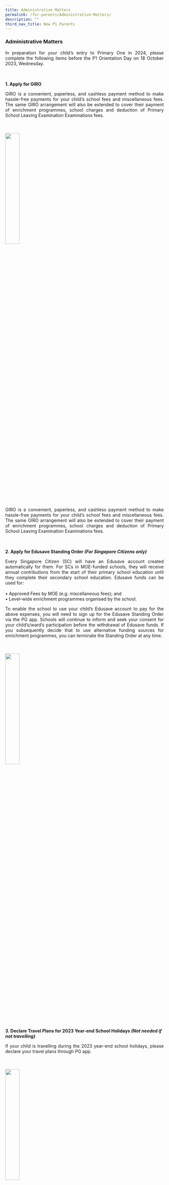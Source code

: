 ```yaml
---
title: Administrative Matters
permalink: /for-parents/Administrative-Matters/
description: ""
third_nav_title: New P1 Parents
---
```

<h3>Administrative Matters</h3>

<p style="text-align:justify">In preparation for your child’s entry to Primary One in 2024, please complete the following items before the P1 Orientation Day on 18 October 2023, Wednesday.</p>
<br><br>
<b>1.  Apply for GIRO</b>

<p style="text-align:justify">GIRO is a convenient, paperless, and cashless payment method to make hassle-free payments for your child’s school fees and miscellaneous fees. The same GIRO arrangement will also be extended to cover their payment of enrichment programmes, school charges and deduction of Primary School Leaving Examination Examinations fees.</p>
<br><br>
<img style="width:30%" src="/images/giro%20picture.png"><br>
<p style="text-align:justify">GIRO is a convenient, paperless, and cashless payment method to make hassle-free payments for your child’s school fees and miscellaneous fees. The same GIRO arrangement will also be extended to cover their payment of enrichment programmes, school charges and deduction of Primary School Leaving Examination Examinations fees.</p>
<br><br>
<b>2.  Apply for Edusave Standing Order <em>(For Singapore Citizens only)</em></b>
<p style="text-align:justify">Every Singapore Citizen (SC) will have an Edusave account created automatically for them.
For SCs in MOE-funded schools, they will receive annual contributions from the start of their primary school education until they complete their secondary school education. 
Edusave funds can be used for:<br><br> •	Approved Fees by MOE (e.g. miscellaneous fees); and<br>•	Level–wide enrichment programmes organised by the school.</p>

<p style="text-align:justify">To enable the school to use your child’s Edusave account to pay for the above expenses, you will need to sign up for the Edusave Standing Order via the PG app. Schools will continue to inform and seek your consent for your child’s/ward’s participation before the withdrawal of Edusave funds. If you subsequently decide that to use alternative funding sources for enrichment programmes, you can terminate the Standing Order at any time.</p>
<br><br>
<img style="width:30%" src="/images/edusave%20standing%20order.png"><br><br>
<b>3.  Declare Travel Plans for 2023 Year-end School Holidays <em>(Not needed if not travelling)</em></b>
<p style="text-align:justify">If your child is travelling during the 2023 year-end school holidays, please declare your travel plans through PG app.</p>
<br><br>
<img style="width:30%" src="/images/declare%20travel%20plans.png"><br><br>
<b>4.  Apply for 2024 MOE Financial Assistance Scheme (FAS)</b> – <span style="background-color: #FFFF00">To be updated!</span><br><br>
<div style="background: ghostwhite; font-size: 20px; text-align:justify; padding: 35px; border: 1px solid lightgray; margin: 2px;">Please do <b><u>NOT</u></b> purchase any textbook or school attire before you are notified through the school official letter of the outcome of your FAS application as there is <b><u>strictly no refund.</u></b></div>
<p style="text-align:justify">Below is the Eligibility Criteria and Subsidy information for 2023 FAS. We will inform you via PG once the application for 2024 FAS is opened and if there are any revisions.</p>
<img style="width:100%" src="/images/2023%20income%20and%20fas%20subsidies%20.png"><br><br>
<p>Please refer to <a href="https://www.moe.gov.sg/financial-matters/financial-assistance" target="_blank" rel="noopener noreferrer">https://www.moe.gov.sg/financial-matters/financial-assistance</a> for more information regarding MOE FAS.
<br><br>
<b>5.  Provide Additional Information for Form Teachers</b> <br>
</p><p style="text-align:justify">Please help your child’s Form Teacher to have a better understanding of your child by providing additional information abokut your child via this <a href="https://go.gov.sg/cps-pupilprofile" target="_blank" rel="noopener noreferrer">link.</a></p>
<br><br>
<b>6.  Purchase School Books and Uniform</b> <br>
<p style="text-align:justify">Our Bookshop and Uniform vendors are Pacific Bookstores and Bibi&amp;Baba respectively. The default mode of sales is through their online sales channels listed below. They will also be operating in our school during the P1 Orientation on 18 October 2023 from <u>11 am to 3 pm</u> and on selected days during the year-end school holidays .<br><br><b>Bookshop: </b><a href="https://www.pacificbookstores.com" target="_blank" rel="noopener no referrer">https://www.pacificbookstores.com</a><br>
<b>Uniform Vendor: </b> <a href="https://www.schooluniforms.sg/concord-primary-school" target="_blank" rel="noopener no referrer">https://www.schooluniforms.sg/concord-primary-school</a><br></p>
<b>7.  Apply for School Bus Services</b><br>
<p style="text-align:justify">Below is the Eligibility Criteria and Subsidy information for 2023 FAS. We will inform you via PG once the application for 2024 FAS is opened and if there are any revisions.</p>Our school bus service provider is DKJ School Bus Services. Please use the link below to express your interest and they will contact you for more details.<br><br><b>School Bus Vendor: </b> <a href="https://forms.gle/mAakGAAHrt2mt7cY8" target="_blank" rel="noopener no referrer">https://forms.gle/mAakGAAHrt2mt7cY8</a><br><br>
<a href="https://docs.google.com/forms/d/e/1FAIpQLSfnlNvib4gd4HPs3uEKe7_WAjqfnH3APerZtPV5nh4-jdre0g/viewform" target="_blank" rel="noopener no referrer"><img style="width:40%" src="/images/school%20bus%20vendor%20qr%20code.png"></a><br>
<style type="text/css">
.tg  {border-collapse:collapse;border-spacing:0;margin:0px auto;}
.tg td{font-family:Arial, sans-serif;font-size:14px;
  overflow:hidden;padding:10px 5px;word-break:normal;}
.tg th{font-family:Arial, sans-serif;font-size:14px;
  font-weight:normal;overflow:hidden;padding:10px 5px;word-break:normal;}
.tg .tg-yhj3{background-color:#FFF;color:#0C463A;text-align:left;vertical-align:middle}
.tg .tg-ppzb{background-color:#FFF;color:#FD6500;text-align:center;vertical-align:top}
.tg .tg-jpkv{background-color:#FFF;color:#0C463A;text-align:center;vertical-align:top}
</style>
<table class="tg" style="undefined;table-layout: fixed; width: 660px">
<colgroup>
<col style="width: 217px">
</colgroup>
<tbody>
  <tr>
    <td class="tg-yhj3"> <a href="/files/2-Annexes-to-Letter-to-Parents.pdf"><span style="text-decoration:none;color:#FD6500">PG letter to onboard parents </span></a><br><br><a href="/files/01 Invitation to Parent Gateway.pdf" target="_blank" rel="noopener noreferrer"><span style="text-decoration:none;color:#FD6500">Invitation to Parents Gateway</span></a><br><br><a href="/files/FAQs for Parents April 2022.pdf" target="_blank" rel="noopener noreferrer"><span style="text-decoration:none;color:#FD6500">Frequently Asked Questions For Parents</span></a><br><br><a href="/files/PG Mobile App User Guide April 2022.pdf" target="_blank" rel="noopener noreferrer"><span style="text-decoration:none;color:#FD6500">PG Mobile AppUser Guide</span></a></td>
</tr>
</tbody>
</table>

<p></p><p></p><p style="text-align:justify">All future announcements from the school will be made via Parents Gateway.
<br><br>
<b>2.  Provide Additional Information for Form Teachers</b>

</p><p style="text-align:justify">Please help your child’s Form Teacher to have a better understanding of your child by providing additional information about your child via this <a href="https://go.gov.sg/cps-pupilprofile" target="_blank" rel="noopener noreferrer">link</a>.
<br><br>
<b>3. Apply for GIRO</b>

</p><p style="text-align:justify">GIRO is a convenient, paperless, and cashless payment method to make hassle-free payments for your child’s school fees and standard miscellaneous fees.

</p><p style="text-align:justify">Parents/guardians will be able to apply for GIRO online for payment of school fees and charges from&nbsp;<b>5 Dec 2022</b>.&nbsp; The link will be available through Parents Gateway (PG) app. Parents will have up till 15 January 2023 to sign up for GIRO for the first deduction in Feb 2023.

</p><p style="text-align:justify">This new digital service is available to account holders from BOC, DBS/POSB, MAY, OCBC, SCB, HSBC and UOB for a start.  
  
<br><br>
<b>4.  Apply for EDUSAVE Account Standing Order <em>(For Singapore Citizens only)</em></b>

</p><p style="text-align:justify">The Edusave account is automatically opened by MOE for all Singaporean children studying at primary or secondary level in MOE-funded schools to receive annual Edusave contributions from the Government. Parents do&nbsp;<u>not</u>&nbsp;need to match the contributions.

</p><p>The Edusave funds can be used for:

</p><ul> 
<li>2nd-tier miscellaneous fees; and</li>
<li>Level–wide enrichment programmes organised by the school</li>
</ul>

<p style="text-align:justify">We strongly encourage you to sign up to reduce the out-of-pocket educational expenses for your child/ward. Schools will continue to inform and seek your consent for your child’s/ward’s participation before the withdrawal of Edusave funds. If you subsequently decide that you do not want to use your child’s/ward’s Edusave account to co-pay for enrichment programmes, you can terminate the standing order at any time.

Please sign up for the Standing Order&nbsp;<a href="https://form.gov.sg/#!/5be24a1bb3f842000fdc4e59" target="_blank" rel="noopener noreferrer">here.</a> Singpass login will be required.
<br><br>
<b>5.  Apply for 2023 MOE Financial Assistance Scheme (FAS)</b>
<img style="width:100%" src="/images/MOE Financial Assistance Scheme 2023.jpeg"><br>
<img style="width:80%" src="/images/current and revised income eligibility tiers.jpeg"><br>

Please refer to&nbsp;<a href="https://www.moe.gov.sg/financial-matters/financial-assistance" target="_blank" rel="noopener noreferrer"> https://www.moe.gov.sg/financial-matters/financial-assistance</a>&nbsp;for more information regarding MOE FAS and the Financial Assistance Eligibility Checker.&nbsp;If you intend to apply for FAS for your child/ward,

</p><ol>
<li type="i">Please do&nbsp;<b><u>NOT</u></b>&nbsp;purchase any textbook or school attire before you are notified through the school official&nbsp; &nbsp;letter of the outcome of your FAS application as there is&nbsp;<u><b>strictly no refund.</b></u>
</li>

<li type="i">Apply for FAS <a href="https://go.gov.sg/moe-efas" target="_blank" rel="noopener noreferrer">here.</a>&nbsp;Singpass login will be required.</li>
<br>
<img style="width:25%" src="/images/QR Code_eFAS form.png"><br>
<li type="i">Please do approach the school for assistance if you are unable to apply via the eFAS form.</li>
<li type="i"><b>Application via hardcopy form is required for: -</b></li>
</ol>
<em>(Hardcopy FAS forms to be obtained from the General Office)</em>

<ol>
<li type="a">families with other dependents (Great grandparents, Aunties/Uncles, Cousins and others)</li>

<li type="a">family with more than 5 children in Government or Government-aided schools (GGAS)</li>

<li type="a">family with more than 4 unmarried children not in GGAS</li>
 
<li type="a">family with more than 3 grandparents in the household</li>
</ol>
<br><br>
<b>6. Purchase School Books and Uniform</b>

<p style="text-align:justify">Our Bookshop and Uniform vendors are Pacific Bookstores and Kah Huat Uniform respectively. The default mode of sales is through their online sales channels listed below. You can opt for home delivery or self collection at our school.&nbsp; They will be operating in our school from&nbsp;17 to 19 October 2022 between&nbsp;<u><b>9 am to 3 pm</b></u>. You may click on this <a href="/files/KH_Uniform_CPS Info Sheet 2022.pdf" target="_blank" rel="noopener noreferrer">info sheet</a>&nbsp;for more details.
<br>
<b>Bookshop: </b>&nbsp;<a href="https://www.pacificbookstores.com" target="_blank" rel="noopener noreferrer">https://www.pacificbookstores.com</a>
<br>
<b>Uniform Vendor:&nbsp;</b><a href="https://khuniform.com/" target="_blank" rel="noopener noreferrer">https://khuniform.com/</a>
<br><br>
<img style="width:60%" src="/images/Purchase of school uniform.jpg"><br>
<br>
<b>7.&nbsp; &nbsp; Apply for School Bus Services</b>  

</p><p style="text-align:justify">Our school bus service provider is DKJ School Bus Services. Please use the link below to indicate your interest and they will contact you for more details
<br>
<b>School Bus Vendor: </b><a href="https://forms.gle/mAakGAAHrt2mt7cY8" target="_blank" rel="noopener noreferrer">https://forms.gle/mAakGAAHrt2mt7cY8</a>
<br><br>
<img style="width:35%" src="/images/School bus services QR code.png">
<br>
<b>8.&nbsp;&nbsp;Enrol into School-Based Student Care</b>

Our School-based Student Care provider is Big Heart Student Care. If you would like to enrol your child with them, please complete their application form&nbsp;<a href="https://bigheartstudentcare.com/interest/" target="_blank" rel="noopener noreferrer">here</a><b><u> by Sunday, 30 October 2022.</u></b>

For more information, please refer to this&nbsp;<a href="/files/Big Heart.pdf" target="_blank" rel="noopener noreferrer">pamphlet</a>.
<br><br>
<b>9. Apply for POSB Smart Buddy Watch</b>

</p><p style="text-align:justify">Our school canteen and bookshop accept cashless payments via the POSB Smart Buddy watch. If you would like to register your child for a POSB Smart Buddy watch, please refer to this&nbsp;<a href="/files/Smart Buddy.pdf" target="_blank" rel="noopener noreferrer">pamphlet</a> for more details.
<br><br>
<b>10. Complete Student Details Form (SDF)</b>

</p><p style="text-align:justify">Parents are to submit/verify their child/ward’s particulars on the SDF Portal from end-Nov. School will provide more information once we received from MOE.</p>